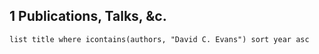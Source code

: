
## 1 Publications, Talks, &c.
```dataview
list title where icontains(authors, "David C. Evans") sort year asc
```